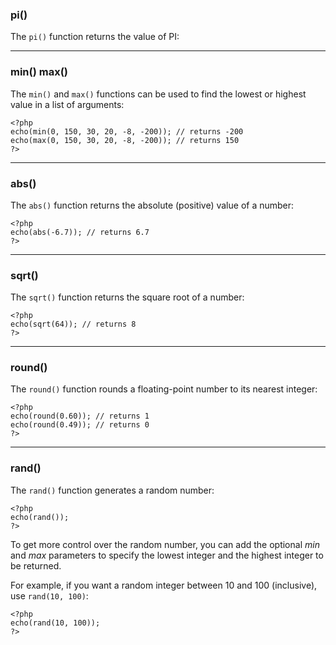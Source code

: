 ### pi()
The `pi()` function returns the value of PI:

<hr>

### min() max()
The `min()` and `max()` functions can be used to find the lowest or highest value in a list of arguments:

```
<?php  
echo(min(0, 150, 30, 20, -8, -200)); // returns -200  
echo(max(0, 150, 30, 20, -8, -200)); // returns 150  
?>
```

<hr>

### abs()

The `abs()` function returns the absolute (positive) value of a number:

```
<?php  
echo(abs(-6.7)); // returns 6.7  
?>
```

<hr>

### sqrt()

The `sqrt()` function returns the square root of a number:

```
<?php  
echo(sqrt(64)); // returns 8  
?>
```

<hr>

### round()

The `round()` function rounds a floating-point number to its nearest integer:

```
<?php  
echo(round(0.60)); // returns 1  
echo(round(0.49)); // returns 0  
?>
```

<hr>

### rand()

The `rand()` function generates a random number:

```
<?php  
echo(rand());  
?>
```

To get more control over the random number, you can add the optional _min_ and _max_ parameters to specify the lowest integer and the highest integer to be returned.

For example, if you want a random integer between 10 and 100 (inclusive), use `rand(10, 100)`:

```
<?php  
echo(rand(10, 100));  
?>
```

